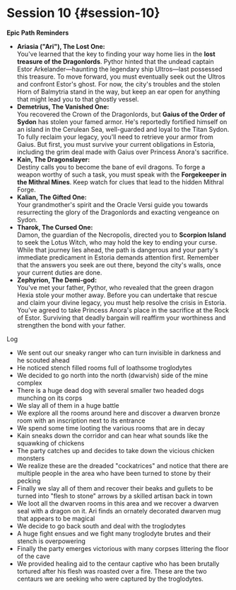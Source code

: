 # Session 10 {#session-10}

**Epic Path Reminders**

* **Ariasia ("Ari"), The Lost One:**  
  You've learned that the key to finding your way home lies in the **lost treasure of the Dragonlords**. Pythor hinted that the undead captain Estor Arkelander—haunting the legendary ship Ultros—last possessed this treasure. To move forward, you must eventually seek out the Ultros and confront Estor's ghost. For now, the city's troubles and the stolen Horn of Balmytria stand in the way, but keep an ear open for anything that might lead you to that ghostly vessel.  
* **Demetrius, The Vanished One:**  
  You recovered the Crown of the Dragonlords, but **Gaius of the Order of Sydon** has stolen your famed armor. He's reportedly fortified himself on an island in the Cerulean Sea, well-guarded and loyal to the Titan Sydon. To fully reclaim your legacy, you'll need to retrieve your armor from Gaius. But first, you must survive your current obligations in Estoria, including the grim deal made with Gaius over Princess Anora's sacrifice.  
* **Kain, The Dragonslayer:**  
  Destiny calls you to become the bane of evil dragons. To forge a weapon worthy of such a task, you must speak with the **Forgekeeper in the Mithral Mines**. Keep watch for clues that lead to the hidden Mithral Forge.  
* **Kalian, The Gifted One:**  
  Your grandmother's spirit and the Oracle Versi guide you towards resurrecting the glory of the Dragonlords and exacting vengeance on Sydon.   
* **Tharok, The Cursed One:**  
  Damon, the guardian of the Necropolis, directed you to **Scorpion Island** to seek the Lotus Witch, who may hold the key to ending your curse. While that journey lies ahead, the path is dangerous and your party's immediate predicament in Estoria demands attention first. Remember that the answers you seek are out there, beyond the city's walls, once your current duties are done.  
* **Zephyrion, The Demi-god:**  
  You've met your father, Pythor, who revealed that the green dragon Hexia stole your mother away. Before you can undertake that rescue and claim your divine legacy, you must help resolve the crisis in Estoria. You've agreed to take Princess Anora's place in the sacrifice at the Rock of Estor. Surviving that deadly bargain will reaffirm your worthiness and strengthen the bond with your father.

Log

* We sent out our sneaky ranger who can turn invisible in darkness and he scouted ahead  
* He noticed stench filled rooms full of loathsome troglodytes  
* We decided to go north into the north (dwarvish) side of the mine complex  
* There is a huge dead dog with several smaller two headed dogs munching on its corps  
* We slay all of them in a huge battle  
* We explore all the rooms around here and discover a dwarven bronze room with an inscription next to its entrance  
* We spend some time looting the various rooms that are in decay  
* Kain sneaks down the corridor and can hear what sounds like the squawking of chickens  
* The party catches up and decides to take down the vicious chicken monsters  
* We realize these are the dreaded "cockatrices" and notice that there are multiple people in the area who have been turned to stone by their pecking  
* Finally we slay all of them and recover their beaks and gullets to be turned into "flesh to stone" arrows by a skilled artisan back in town  
* We loot all the dwarven rooms in this area and we recover a dwarven seal with a dragon on it. Ari finds an ornately decorated dwarven mug that appears to be magical  
* We decide to go back south and deal with the troglodytes  
* A huge fight ensues and we fight many troglodyte brutes and their stench is overpowering   
* Finally the party emerges victorious with many corpses littering the floor of the cave  
* We provided healing aid to the centaur captive who has been brutally tortured after his flesh was roasted over a fire. These are the two centaurs we are seeking who were captured by the troglodytes.

